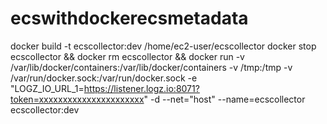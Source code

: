 # ecswithdockerecsmetadata

docker build -t ecscollector:dev /home/ec2-user/ecscollector
docker stop ecscollector && docker rm ecscollector && docker run -v /var/lib/docker/containers:/var/lib/docker/containers -v /tmp:/tmp -v /var/run/docker.sock:/var/run/docker.sock -e "LOGZ_IO_URL_1=https://listener.logz.io:8071?token=xxxxxxxxxxxxxxxxxxxxxx" -d --net="host" --name=ecscollector ecscollector:dev

